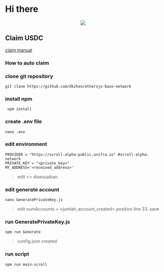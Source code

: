 # Hi there 

<p align="center">
  <img height="auto" width="auto" src="https://scroll.io/static/media/logo_with_text.7c6cafcac81093d6f83b.png">
</p>

## Claim USDC

[claim manual](https://blockscout.scroll.io/address/0xeF71Ddc12Bac8A2ba0b9068b368189FFa2628942/write-contract#address-tabs)

### How to auto claim

### clone git repository

```
git clone https://github.com/dkzhen/ethersjs-base-network
```

### install npm

```
 npm install
```

### create .env file

```
nano .env
```

### edit environment

```
PROVIDER = "https://scroll-alpha-public.unifra.io" #scroll-alpha-network
PRIVATE_KEY = "<private_key>"
MY_ADDRESS='<received_address>'
```
> edit <> disesuaikan.

### edit generate account

```
nano GeneratePrivateKey.js
```
> edit numAccounts = <jumlah_account_created> position line 33.
> save 

### run GeneratePrivateKey.js

```
npm run Generate
```
> config.json created

### run script

```
npm run main-scroll
```
